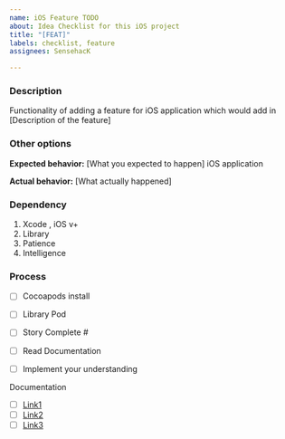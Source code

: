 ```yaml
---
name: iOS Feature TODO
about: Idea Checklist for this iOS project
title: "[FEAT]"
labels: checklist, feature
assignees: SensehacK

---
```


### Description

Functionality of adding a feature for iOS application which would add in
[Description of the feature]

### Other options


**Expected behavior:** [What you expected to happen]
 iOS application

**Actual behavior:** [What actually happened]


### Dependency
1. Xcode , iOS v+
2. Library
3. Patience
4. Intelligence

### Process
- [ ] Cocoapods install
- [ ] Library Pod
- [ ] Story Complete #
- [ ] Read  Documentation
- [ ] Implement your understanding


Documentation

- [ ] [Link1]() 
- [ ] [Link2]() 
- [ ] [Link3]()
